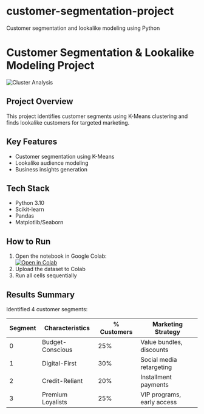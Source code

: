 # customer-segmentation-project
Customer segmentation and lookalike modeling using Python

# Customer Segmentation & Lookalike Modeling Project

![Cluster Analysis](images/cluster_analysis.png)

## Project Overview
This project identifies customer segments using K-Means clustering and finds lookalike customers for targeted marketing.

## Key Features
- Customer segmentation using K-Means
- Lookalike audience modeling
- Business insights generation

## Tech Stack
- Python 3.10
- Scikit-learn
- Pandas
- Matplotlib/Seaborn

## How to Run
1. Open the notebook in Google Colab:  
[![Open in Colab](https://colab.research.google.com/assets/colab-badge.svg)](https://colab.research.google.com/github/YOUR_USERNAME/customer-segmentation-project/blob/main/notebooks/Customer_Segmentation.ipynb)
2. Upload the dataset to Colab
3. Run all cells sequentially

## Results Summary
Identified 4 customer segments:

| Segment | Characteristics | % Customers | Marketing Strategy |
|---------|----------------|------------|-------------------|
| 0 | Budget-Conscious | 25% | Value bundles, discounts |
| 1 | Digital-First | 30% | Social media retargeting |
| 2 | Credit-Reliant | 20% | Installment payments |
| 3 | Premium Loyalists | 25% | VIP programs, early access |

